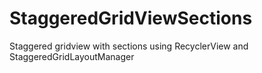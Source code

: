# StaggeredGridViewSections
Staggered gridview with sections using RecyclerView and StaggeredGridLayoutManager
